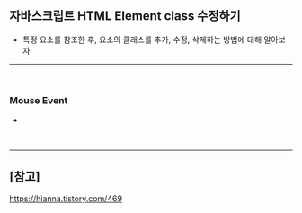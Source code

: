 ## 자바스크립트 HTML Element class 수정하기
- 특정 요소를 참조한 후, 요소의 클래스를 추가, 수정, 삭제하는 방법에 대해 알아보자

<hr>
<br>

### Mouse Event
- 


<br>
<hr>

## [참고]
https://hianna.tistory.com/469